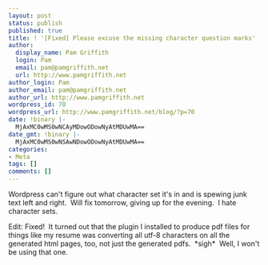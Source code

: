 ```yaml
---
layout: post
status: publish
published: true
title: ! '[Fixed] Please excuse the missing character question marks'
author:
  display_name: Pam Griffith
  login: Pam
  email: pam@pamgriffith.net
  url: http://www.pamgriffith.net
author_login: Pam
author_email: pam@pamgriffith.net
author_url: http://www.pamgriffith.net
wordpress_id: 70
wordpress_url: http://www.pamgriffith.net/blog/?p=70
date: !binary |-
  MjAxMC0wMS0wNCAyMDowODowNyAtMDUwMA==
date_gmt: !binary |-
  MjAxMC0wMS0wNSAwNDowODowNyAtMDUwMA==
categories:
- Meta
tags: []
comments: []
---
```

<p>Wordpress can't figure out what character set it's in and is spewing junk text left and right.  Will fix tomorrow, giving up for the evening.  I hate character sets.</p>
<p>Edit: Fixed!  It turned out that the plugin I installed to produce pdf files for things like my resume was converting all utf-8 characters on all the generated html pages, too, not just the generated pdfs.  *sigh*  Well, I won't be using that one.</p>
